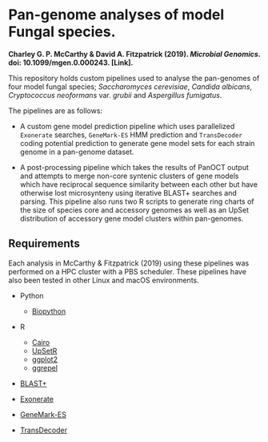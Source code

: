 # Pan-genome analyses of model Fungal species.

**Charley G. P. McCarthy & David A. Fitzpatrick (2019). *Microbial Genomics*. doi: 10.1099/mgen.0.000243. [Link].**

This repository holds custom pipelines used to analyse the pan-genomes of four model fungal species; *Saccharomyces cerevisiae*, *Candida albicans*, *Cryptococcus neoformans* var. *grubii* and *Aspergillus fumigatus*.

The pipelines are as follows:
+ A custom gene model prediction pipeline which uses parallelized `Exonerate` searches, `GeneMark-ES` HMM prediction and `TransDecoder` coding potential prediction to generate gene model sets for each strain genome in a pan-genome dataset.

+ A post-processing pipeline which takes the results of PanOCT output and attempts to merge non-core syntenic clusters of gene models which have reciprocal sequence similarity between each other but have otherwise lost microsynteny using iterative BLAST+ searches and parsing. This pipeline also runs two R scripts to generate ring charts of the size of species core and accessory genomes as well as an UpSet distribution of accessory gene model clusters within pan-genomes.

## Requirements

Each analysis in McCarthy & Fitzpatrick (2019) using these pipelines was performed on a HPC cluster with a PBS scheduler. These pipelines have also been tested in other Linux and macOS environments.

- Python
  - [Biopython](https://biopython.org/)

- R
  - [Cairo](https://cran.r-project.org/web/packages/Cairo/index.html)
  - [UpSetR](https://cran.r-project.org/web/packages/UpSetR/README.html)
  - [ggplot2](https://ggplot2.tidyverse.org/)
  - [ggrepel](https://cran.r-project.org/web/packages/ggrepel/index.html)

- [BLAST+](https://blast.ncbi.nlm.nih.gov/Blast.cgi?PAGE_TYPE=BlastDocs&DOC_TYPE=Download)

- [Exonerate](https://www.ebi.ac.uk/about/vertebrate-genomics/software/exonerate)

- [GeneMark-ES](http://exon.gatech.edu/GeneMark/gmes_instructions.html)

- [TransDecoder](https://github.com/TransDecoder/TransDecoder/wiki)
